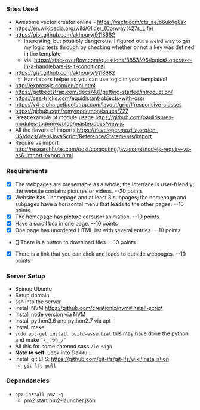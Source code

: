 
### Sites Used
- Awesome vector creator online - https://vectr.com/cts_ae/b6uk4g8sk
- https://en.wikipedia.org/wiki/Glider_(Conway%27s_Life)
- https://gist.github.com/akhoury/9118682
   - Interesting, but possibly dangerous. I figured out a weird way to get my logic tests through by checking whether or not a key was defined in the template
   - via: https://stackoverflow.com/questions/8853396/logical-operator-in-a-handlebars-js-if-conditional
- https://gist.github.com/akhoury/9118682
   - Handlebars helper so you can use logic in your templates!
- http://expressjs.com/en/api.html
- https://getbootstrap.com/docs/4.0/getting-started/introduction/
- https://css-tricks.com/equidistant-objects-with-css/
- https://v4-alpha.getbootstrap.com/layout/grid/#responsive-classes
- https://github.com/remy/nodemon/issues/727
- Great example of module usage https://github.com/paulirish/es-modules-todomvc/blob/master/docs/view.js
- All the flavors of imports https://developer.mozilla.org/en-US/docs/Web/JavaScript/Reference/Statements/import
- Require vs import http://researchhubs.com/post/computing/javascript/nodejs-require-vs-es6-import-export.html

### Requirements
- [x] The webpages are presentable as a whole; the interface is user-friendly; the website contains pictures or videos.  --20 points
- [x] Website has 1 homepage and at least 3 subpages; the homepage and subpages have a horizontal menu that leads to the other pages.   --10 points
- [x] The homepage has picture carousel animation.   --10 points
- [x] Have a scroll box in one page.  --10 points
- [x] One page has unordered HTML list with several entries.  --10 points
- [] There is a button to download files. --10 points
- [x] There is a link that you can click and leads to outside webpages. --10 points

### Server Setup
- Spinup Ubuntu
- Setup domain
- ssh into the server
- Install NVM https://github.com/creationix/nvm#install-script
- Install node version via NVM
- Install python3.6 and python2.7 via apt
- Install make
- `sudo apt-get install build-essential` this may have done the python and make `¯\_(ツ)_/¯`
- All this for some damned sass `/le sigh`
- **Note to self**: Look into Dokku...
- Install git LFS: https://github.com/git-lfs/git-lfs/wiki/Installation
   - `git lfs pull`

### Dependencies
- `npm install pm2 -g`
   - pm2 start pm2-launcher.json